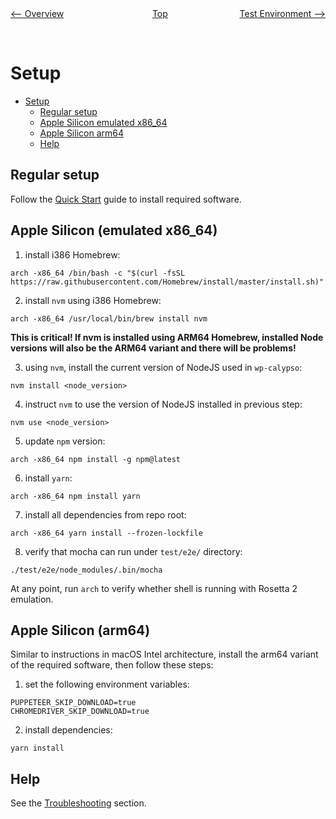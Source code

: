 <div style="width: 45%; float:left" align="left"><a href="./overview.md"><-- Overview</a> </div>
<div style="width: 5%; float:left" align="center"><a href="./../README.md">Top</a></div>
<div style="width: 45%; float:right"align="right"><a href="./test_environment.md">Test Environment --></a> </div>

<br><br>

# Setup

<!-- TOC -->

- [Setup](#setup)
  - [Regular setup](#regular-setup)
  - [Apple Silicon emulated x86_64](#apple-silicon-emulated-x86_64)
  - [Apple Silicon arm64](#apple-silicon-arm64)
  - [Help](#help)

<!-- /TOC -->

## Regular setup

Follow the [Quick Start](../README.md) guide to install required software.

## Apple Silicon (emulated x86_64)

1. install i386 Homebrew:

```
arch -x86_64 /bin/bash -c "$(curl -fsSL https://raw.githubusercontent.com/Homebrew/install/master/install.sh)"
```

2. install `nvm` using i386 Homebrew:

```
arch -x86_64 /usr/local/bin/brew install nvm
```

**This is critical! If nvm is installed using ARM64 Homebrew, installed Node versions will also be the ARM64 variant and there will be problems!**

3. using `nvm`, install the current version of NodeJS used in `wp-calypso`:

```
nvm install <node_version>
```

4. instruct `nvm` to use the version of NodeJS installed in previous step:

```
nvm use <node_version>
```

5. update `npm` version:

```
arch -x86_64 npm install -g npm@latest
```

6. install `yarn`:

```
arch -x86_64 npm install yarn
```

7. install all dependencies from repo root:

```
arch -x86_64 yarn install --frozen-lockfile
```

8. verify that mocha can run under `test/e2e/` directory:

```
./test/e2e/node_modules/.bin/mocha
```

At any point, run `arch` to verify whether shell is running with Rosetta 2 emulation.

## Apple Silicon (arm64)

Similar to instructions in macOS Intel architecture, install the arm64 variant of the required software, then follow these steps:

1. set the following environment variables:

```
PUPPETEER_SKIP_DOWNLOAD=true
CHROMEDRIVER_SKIP_DOWNLOAD=true
```

2. install dependencies:

```
yarn install
```

## Help

See the [Troubleshooting](troubleshooting.md) section.
